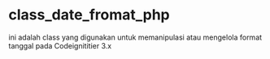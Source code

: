 # class_date_fromat_php
ini adalah class yang digunakan untuk memanipulasi atau mengelola format tanggal pada Codeignititier 3.x
